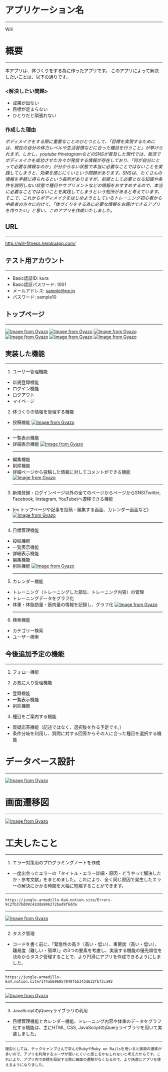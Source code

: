 # アプリケーション名
***
  Will

# 概要
***
  本アプリは、体づくりをする為に作ったアプリです。
  このアプリによって解決したいことは、以下の通りです。

  ### <解決したい問題>
  - 成果が出ない
  - 目標が定まらない
  - ひとりだと頑張れない

### 作成した理由
  _ボディメイクをする際に重要なことのひとつとして、「目標を実現するためには、現在の自分の体力レベルや生活習慣などに合った種目を行うこと」が挙げられます。しかし、youtubeやinstagramなどのSNSが普及した現代では、我流でボディメイクを成功させた方々が発信する情報が存在しており、「何が自分にとって必要な情報なのか」が分からない状態で本当に必要なことではないことを実践してしまうと、効果を感じにくいという問題があります。SNSは、たくさんの情報を手軽に得られるという長所がありますが、前提として必要となる知識や条件を説明しない状態で種目やサプリメントなどの情報をおすすめするので、本当に必要なことではないことを実践してしまうという短所があると考えています。そこで、これからボディメイクをはじめようとしているトレーニング初心者から中級者の方々に向けて、「体づくりをする為に必要な情報をお届けできるアプリを作りたい」と思い、このアプリを作成いたしました。_

## URL
***
  http://will-fitness.herokuapp.com/

## テスト用アカウント
***
  - Basic認証ID: kura
  - Basic認証パスワード: 1001
  - メールアドレス: sample@ne.jp
  - パスワード: sample10

## トップページ
***
  [![Image from Gyazo](https://i.gyazo.com/3a861e05679059416a5da8b1320cb3d4.jpg)](https://gyazo.com/3a861e05679059416a5da8b1320cb3d4)
  [![Image from Gyazo](https://i.gyazo.com/cf90539492338423720221283ff4af53.jpg)](https://gyazo.com/cf90539492338423720221283ff4af53)
  [![Image from Gyazo](https://i.gyazo.com/bc8f9049fa53f394dfde0686a42331cd.jpg)](https://gyazo.com/bc8f9049fa53f394dfde0686a42331cd)
  [![Image from Gyazo](https://i.gyazo.com/9f882e20dfc0dae6661c96f50082e56f.jpg)](https://gyazo.com/9f882e20dfc0dae6661c96f50082e56f)
  [![Image from Gyazo](https://i.gyazo.com/216c48832bff1bc5e5883a7c8ade59cf.jpg)](https://gyazo.com/216c48832bff1bc5e5883a7c8ade59cf)
  [![Image from Gyazo](https://i.gyazo.com/7634cfd532bc3717fa3d7d5f4361b841.gif)](https://gyazo.com/7634cfd532bc3717fa3d7d5f4361b841)

## 実装した機能
***

  1. ユーザー管理機能
  - 新規登録機能
  - ログイン機能
  - ログアウト
  - マイページ

  2. 体づくりの情報を管理する機能
  - 投稿機能
    [![Image from Gyazo](https://i.gyazo.com/8b7f142dc0c0e6a24c5b3a260fdc12da.gif)](https://gyazo.com/8b7f142dc0c0e6a24c5b3a260fdc12da)
    ***
  - 一覧表示機能
  - 詳細表示機能
    [![Image from Gyazo](https://i.gyazo.com/13e946802f5ac7d36154c798330702ef.gif)](https://gyazo.com/13e946802f5ac7d36154c798330702ef)
    ***
  - 編集機能
  - 削除機能
  - 詳細ページから投稿した情報に対してコメントができる機能
    [![Image from Gyazo](https://i.gyazo.com/5cedb489cec62d9ab3f70fe66162ca8e.gif)](https://gyazo.com/5cedb489cec62d9ab3f70fe66162ca8e)
    ***

  3. 新規登録・ログインページ以外の全てのページからページからSNS(Twitter, Facebook, Instagram, YouTube)へ遷移できる機能
  - (ex.トップページや記事を投稿・編集する画面、カレンダー画面など)
    [![Image from Gyazo](https://i.gyazo.com/fe07bf7b36280dee436cf9e315414709.gif)](https://gyazo.com/fe07bf7b36280dee436cf9e315414709)
    ***

  4. 目標管理機能
  - 投稿機能
  - 一覧表示機能
  - 詳細表示機能
  - 編集機能
  - 削除機能
    [![Image from Gyazo](https://i.gyazo.com/2efb0c59bf1e547350d2ec87c812d06e.gif)](https://gyazo.com/2efb0c59bf1e547350d2ec87c812d06e)
    ***

  5. カレンダー機能
  - トレーニング（トレーニングした部位、トレーニング内容）の管理
  - トレーニングデータをグラフ化
  - 体重・体脂肪量・筋肉量の情報を記録し、グラフ化
    [![Image from Gyazo](https://i.gyazo.com/b9870311aa5d9469be01709b151dbf8f.gif)](https://gyazo.com/b9870311aa5d9469be01709b151dbf8f)
    ***

  6. 検索機能
  - カテゴリー検索
  - ユーザー検索

## 今後追加予定の機能
***

  1. フォロー機能

  2. お気に入り管理機能
  - 登録機能
  - 一覧表示機能
  - 削除機能

  3. 種目をご案内する機能
  - 質疑応答機能（記述ではなく、選択肢を作る予定です。）
  - 条件分岐を利用し、質問に対する回答からその人に合った種目を選択する機能

# データベース設計
***
  [![Image from Gyazo](https://i.gyazo.com/19c32d0775bfd5600e79112b23ce9787.png)](https://gyazo.com/19c32d0775bfd5600e79112b23ce9787)

# 画面遷移図
***
  [![Image from Gyazo](https://i.gyazo.com/1a3bfa7f282a3f270933606b3507bcef.png)](https://gyazo.com/1a3bfa7f282a3f270933606b3507bcef)

# 工夫したこと
***
  1. エラー対策用のプログラミングノートを作成
  - 一度出会ったエラーの「タイトル・エラー詳細・原因・どうやって解決したか・参考文献」をまとめました。これにより、全く同じ原因で発生したエラーの解決にかかる時間を大幅に短縮することができます。
  ***
    https://jungle-armadillo-6a4.notion.site/Errors-9c2fb37bd09c42dda906272bad9f6dda
  ***
  [![Image from Gyazo](https://i.gyazo.com/a9d8e59c811875dabee0398f2ed61d7e.gif)](https://gyazo.com/a9d8e59c811875dabee0398f2ed61d7e)
  ***
  
  2. タスク管理
  - コードを書く前に、「緊急性の高さ（高い・低い）、重要度（高い・低い）、難易度（難しい・簡単）」の3つの要素を考慮し、実装する機能の優先順位を決めからタスク管理することで、より円滑にアプリを作成できるようにしました。
  ***
    https://jungle-armadillo-6a4.notion.site/174ab696057040fbb343d632fb73ca92
  ***
  [![Image from Gyazo](https://i.gyazo.com/8a1f6b03402c028e212602537b71c8e8.gif)](https://gyazo.com/8a1f6b03402c028e212602537b71c8e8)
  ***

  3. JavaScriptのjQueryライブラリの利用
   - 目標管理機能とカレンダー機能、トレーニング内容や体重のデータをグラフ化する機能は、主にHTML, CSS, JavaScriptのjQueryライブラリを用いて実装しました。
  ***
    理由としては、テックキャンプさんで学んだRubyやRuby on Railsを用いると画面の遷移が多いので、アプリを利用するユーザが使いにくいと感じるかもしれないと考えたからです。これにより、アプリ内で目標を設定する際に画面の遷移がなくなるので、より快適にアプリを使えるようになりました。
